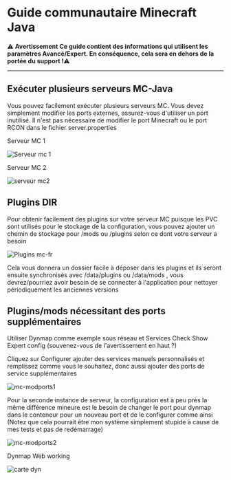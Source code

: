 # Guide communautaire Minecraft Java

⚠️ **Avertissement Ce guide contient des informations qui utilisent les paramètres Avancé/Expert. En conséquence, cela sera en dehors de la portée du support !**⚠️

---

## Exécuter plusieurs serveurs MC-Java

Vous pouvez facilement exécuter plusieurs serveurs MC. Vous devez simplement modifier les ports externes, assurez-vous d'utiliser un port inutilisé. Il n'est pas nécessaire de modifier le port Minecraft ou le port RCON dans le fichier server.properties

Serveur MC 1

![Serveur mc 1](img/mc-server1.png)

Serveur MC 2

![serveur mc2](img/mc-server2.png)

## Plugins DIR

Pour obtenir facilement des plugins sur votre serveur MC puisque les PVC sont utilisés pour le stockage de la configuration, vous pouvez ajouter un chemin de stockage pour /mods ou /plugins selon ce dont votre serveur a besoin

![Plugins mc-fr](img/mc-plugins.png)

Cela vous donnera un dossier facile à déposer dans les plugins et ils seront ensuite synchronisés avec /data/plugins ou /data/mods , vous devrez/pourriez avoir besoin de se connecter à l'application pour nettoyer périodiquement les anciennes versions

## Plugins/mods nécessitant des ports supplémentaires

Utiliser Dynmap comme exemple sous réseau et Services Check Show Expert config (souvenez-vous de l'avertissement en haut ?)

Cliquez sur Configurer ajouter des services manuels personnalisés et remplissez comme vous le souhaitez, donc aussi ajouter des ports de service supplémentaires

![mc-modports1](img/mc-modports1.png)

Pour la seconde instance de serveur, la configuration est à peu près la même différence mineure est le besoin de changer le port pour dynmap dans le conteneur pour un nouveau port et de le configurer comme ainsi (Notez que cela pourrait être mon système simplement stupide à cause de mes tests et pas de redémarrage)

![mc-modports2](img/mc-modports2.png)

Dynmap Web working

![carte dyn](img/dynmap.png)
